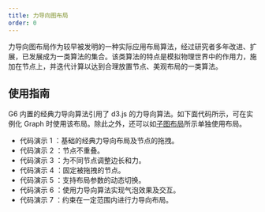 ```yaml
---
title: 力导向图布局
order: 0
---
```


力导向图布局作为较早被发明的一种实际应用布局算法，经过研究者多年改进、扩展，已发展成为一类算法的集合。该类算法的特点是模拟物理世界中的作用力，施加在节点上，并迭代计算以达到合理放置节点、美观布局的一类算法。

## 使用指南

G6 内置的经典力导向算法引用了 d3.js 的力导向算法。如下面代码所示，可在实例化 Graph 时使用该布局。除此之外，还可以如[子图布局](/zh/docs/manual/middle/layout/sub-layout)所示单独使用布局。

- 代码演示 1 ：基础的经典力导向布局及节点的拖拽。
- 代码演示 2 ：节点不重叠。
- 代码演示 3 ：为不同节点调整边长和力。
- 代码演示 4 ：固定被拖拽的节点。
- 代码演示 5 ：支持布局参数的动态切换。
- 代码演示 6 ：使用力导向算法实现气泡效果及交互。
- 代码演示 7 ：约束在一定范围内进行力导向布局。
